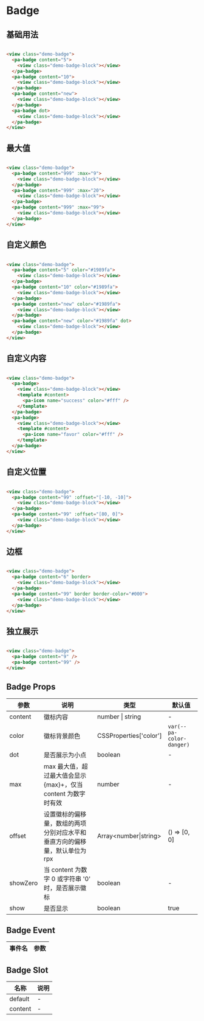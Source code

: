 # Badge

<!--codes start-->

## 基础用法

```html [template]

<view class="demo-badge">
  <pa-badge content="5">
    <view class="demo-badge-block"></view>
  </pa-badge>
  <pa-badge content="10">
    <view class="demo-badge-block"></view>
  </pa-badge>
  <pa-badge content="new">
    <view class="demo-badge-block"></view>
  </pa-badge>
  <pa-badge dot>
    <view class="demo-badge-block"></view>
  </pa-badge>
</view>

```
## 最大值

```html [template]

<view class="demo-badge">
  <pa-badge content="999" :max="9">
    <view class="demo-badge-block"></view>
  </pa-badge>
  <pa-badge content="999" :max="20">
    <view class="demo-badge-block"></view>
  </pa-badge>
  <pa-badge content="999" :max="99">
    <view class="demo-badge-block"></view>
  </pa-badge>
</view>

```
## 自定义颜色

```html [template]

<view class="demo-badge">
  <pa-badge content="5" color="#1989fa">
    <view class="demo-badge-block"></view>
  </pa-badge>
  <pa-badge content="10" color="#1989fa">
    <view class="demo-badge-block"></view>
  </pa-badge>
  <pa-badge content="new" color="#1989fa">
    <view class="demo-badge-block"></view>
  </pa-badge>
  <pa-badge content="new" color="#1989fa" dot>
    <view class="demo-badge-block"></view>
  </pa-badge>
</view>

```
## 自定义内容

```html [template]

<view class="demo-badge">
  <pa-badge>
    <view class="demo-badge-block"></view>
    <template #content>
      <pa-icon name="success" color="#fff" />
    </template>
  </pa-badge>
  <pa-badge>
    <view class="demo-badge-block"></view>
    <template #content>
      <pa-icon name="favor" color="#fff" />
    </template>
  </pa-badge>
</view>

```
## 自定义位置

```html [template]

<view class="demo-badge">
  <pa-badge content="99" :offset="[-10, -10]">
    <view class="demo-badge-block"></view>
  </pa-badge>
  <pa-badge content="99" :offset="[80, 0]">
    <view class="demo-badge-block"></view>
  </pa-badge>
</view>

```
## 边框

```html [template]

<view class="demo-badge">
  <pa-badge content="6" border>
    <view class="demo-badge-block"></view>
  </pa-badge>
  <pa-badge content="99" border border-color="#000">
    <view class="demo-badge-block"></view>
  </pa-badge>
</view>

```
## 独立展示

```html [template]

<view class="demo-badge">
  <pa-badge content="9" />
  <pa-badge content="99" />
</view>

```

<!--codes end-->

## Badge Props

<!--props start-->

| 参数 | 说明 | 类型 | 默认值 |
| --- | ----- | --- | --- |
| content | 徽标内容 | number \| string | - |
| color | 徽标背景颜色 | CSSProperties['color'] |  `var(--pa-color-danger)` |
| dot | 是否展示为小点 | boolean | - |
| max | max 最大值，超过最大值会显示 {max}+，仅当 content 为数字时有效 | number | - |
| offset | 设置徽标的偏移量，数组的两项分别对应水平和垂直方向的偏移量，默认单位为rpx | Array\<number\|string\> |  () => [0, 0] |
| showZero | 当 content 为数字 0 或字符串 '0' 时，是否展示徽标 | boolean | - |
| show | 是否显示 | boolean |  true |

<!--props end-->

## Badge Event

<!--event start-->

| 事件名 | 参数 |
| --- | --- |


<!--event end-->

## Badge Slot

<!--slot start-->

| 名称 | 说明 |
| --- | --- |
| default | - |
| content | - |

<!--slot end-->

